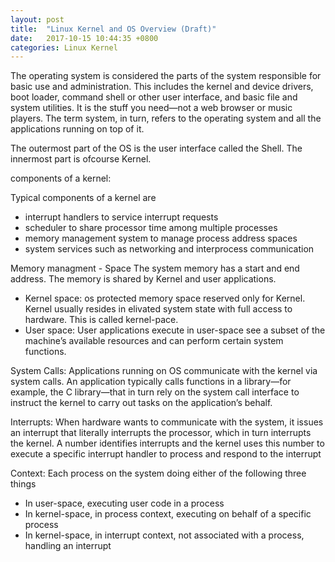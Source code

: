 ```yaml
---
layout: post
title:  "Linux Kernel and OS Overview (Draft)"
date:   2017-10-15 10:44:35 +0800
categories: Linux Kernel
---
```

The operating system is considered the parts of the system responsible for basic use and administration. This includes the kernel and device drivers, boot loader, command shell or other user interface, and basic file and system utilities. It is the stuff you need—not a web browser or music players. The term system, in turn, refers to the operating system and all the applications running on top of it.

The outermost part of the OS is the user interface called the Shell.
The innermost part is ofcourse Kernel.

components of a kernel:

Typical components of a kernel are 
   - interrupt handlers to service interrupt requests
   - scheduler to share processor time among multiple processes
   - memory management system to manage process address spaces
   -  system services such as networking and interprocess communication

Memory managment - Space
 The system memory has a start and end address. The memory is shared by Kernel and user applications. 

  - Kernel space: os protected memory space reserved only for  Kernel. Kernel usually resides in elivated system state with full access to hardware. This is called kernel-pace. 
  - User space: User applications execute in user-space see a subset of the machine’s available resources and can perform certain system functions.

System Calls:
Applications running on OS communicate with the kernel via system calls. An application typically calls functions in a library—for example, the C library—that in turn rely on the system call interface to instruct the kernel to carry out tasks on the application’s behalf.

Interrupts: 
When hardware wants to communicate with the system, it issues an interrupt that literally interrupts the processor, which in turn interrupts the kernel. A number identifies interrupts and the kernel uses this number to execute a specific interrupt handler to process and respond to the interrupt

Context:
Each process on the system doing either of the following three things  
   - In user-space, executing user code in a process
   - In kernel-space, in process context, executing on behalf of a specific process
   - In kernel-space, in interrupt context, not associated with a process, handling an interrupt

